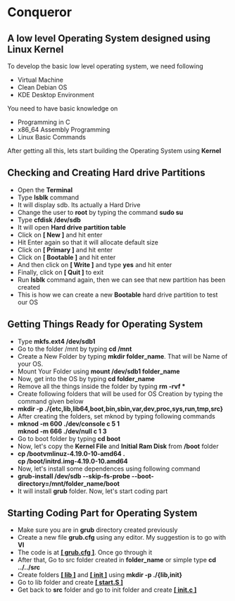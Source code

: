# Conqueror
<h2>A low level Operating System designed using Linux Kernel</h2>
<p>To develop the basic low level operating system, we need following</p>
<ul>
  <li>Virtual Machine</li>
  <li>Clean Debian OS</li>
  <li>KDE Desktop Environment</li>
</ul>
<p>You need to have basic knowledge on</p>
<ul>
  <li>Programming in C</li>
  <li>x86_64 Assembly Programming</li>
  <li>Linux Basic Commands</li>
</ul>
<p>After getting all this, lets start building the Operating System using <b>Kernel</b></p>
<h2>Checking and Creating Hard drive Partitions</h2>
<ul>
  <li>Open the <b>Terminal</b></li>
  <li>Type <b>lsblk</b> command</li>
  <li>It will display sdb. Its actually a Hard Drive</li>
  <li>Change the user to <b>root</b> by typing the command <b>sudo su</b></li>
  <li>Type <b>cfdisk /dev/sdb</b></li>
  <li>It will open <b>Hard drive partition table</b></li>
  <li>Click on <b>[ New ]</b> and hit enter</li>
  <li>Hit Enter again so that it will allocate default size</li>
  <li>Click on <b>[ Primary ]</b> and hit enter</li>
  <li>Click on <b>[ Bootable ]</b> and hit enter</li>
  <li>And then click on <b>[ Write ]</b> and type <b>yes</b> and hit enter</li>
  <li>Finally, click on <b>[ Quit ]</b> to exit</li>
  <li>Run <b>lsblk</b> command again, then we can see that new partition has been created</li>
  <li>This is how we can create a new <b>Bootable</b> hard drive partition to test our OS</li>
</ul>
<h2>Getting Things Ready for Operating System</h2>
<ul>
  <li>Type <b>mkfs.ext4 /dev/sdb1</b></li>
  <li>Go to the folder /mnt by typing <b>cd /mnt</b></li>
  <li>Create a New Folder by typing <b>mkdir folder_name</b>. That will be Name of your OS.</li>
  <li>Mount Your Folder using <b>mount /dev/sdb1 folder_name</b></li>
  <li>Now, get into the OS by typing <b>cd folder_name</b></li>
  <li>Remove all the things inside the folder by typing <b>rm -rvf *</b></li>
  <li>Create following folders that will be used for OS Creation by typing the command given below</li>
  <li><b>mkdir -p ./{etc,lib,lib64,boot,bin,sbin,var,dev,proc,sys,run,tmp,src}</b></li>
  <li>After creating the folders, set mknod by typing following commands</li>
  <li><b>mknod -m 600 ./dev/console c 5 1</b></br><b>mknod -m 666 ./dev/null c 1 3</b></li>
  <li>Go to boot folder by typing <b>cd boot</b></li>
  <li>Now, let's copy the <b>Kernel File</b> and <b>Initial Ram Disk</b> from <b>/boot</b> folder</li>
  <li><b>cp /bootvmlinuz-4.19.0-10-amd64 .</br>cp /boot/initrd.img-4.19.0-10.amd64</b></li>
  <li>Now, let's install some dependences using following command</li>
  <li><b>grub-install /dev/sdb --skip-fs-probe --boot-directory=/mnt/folder_name/boot</b></li>
  <li>It will install <b>grub</b> folder. Now, let's start coding part</li>
</ul>
<h2>Starting Coding Part for Operating System</h2>
<ul>
  <li>Make sure you are in <b>grub</b> directory created previously</li>
  <li>Create a new file <b>grub.cfg</b> using any editor. My suggestion is to go with <b>VI</b></li>
  <li>The code is at <a href="https://github.com/mahendragandham/Conqueror/blob/main/boot/grub/grub.cfg"><b>[ grub.cfg ]</b></a>. Once go through it</li>
  <li>After that, Go to src folder created in <b>folder_name</b> or simple type <b>cd ../../src</b></li>
  <li>Create folders <a href="https://github.com/mahendragandham/Conqueror/tree/main/src/lib"><b>[ lib ]</b></a> and <a href="https://github.com/mahendragandham/Conqueror/tree/main/src/init"><b>[ init ]</b></a> using <b>mkdir -p ./{lib,init}</b></li>
  <li>Go to lib folder and create <b><a href="https://github.com/mahendragandham/Conqueror/blob/main/src/lib/start.S"><b>[ start.S ]</b></a></b></li> 
  <li>Get back to <b>src</b> folder and go to init folder and create <b><a href="https://github.com/mahendragandham/Conqueror/blob/main/src/init/init.c">[ init.c ]</a></b></li>
</ul>
